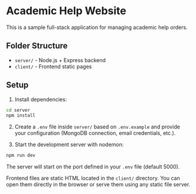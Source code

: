 # Academic Help Website

This is a sample full-stack application for managing academic help orders.

## Folder Structure

- `server/` - Node.js + Express backend
- `client/` - Frontend static pages

## Setup

1. Install dependencies:

```bash
cd server
npm install
```

2. Create a `.env` file inside `server/` based on `.env.example` and provide your configuration (MongoDB connection, email credentials, etc.).

3. Start the development server with nodemon:

```bash
npm run dev
```

The server will start on the port defined in your `.env` file (default 5000).

Frontend files are static HTML located in the `client/` directory. You can open them directly in the browser or serve them using any static file server.
